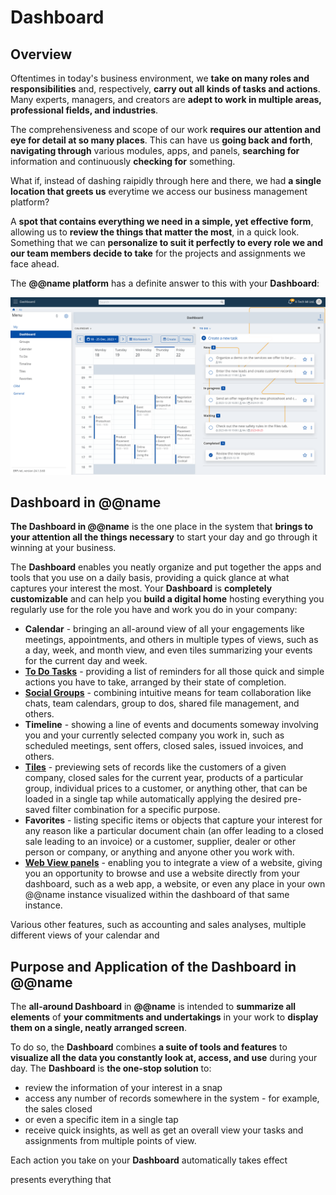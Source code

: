 # Dashboard

## Overview

Oftentimes in today's business environment, we **take on many roles and responsibilities** and, respectively, **carry out all kinds of tasks and actions**. 
Many experts, managers, and creators are **adept to work in multiple areas, professional fields, and industries**.  

The comprehensiveness and scope of our work **requires our attention and eye for detail at so many places**. 
This can have us **going back and forth**, **navigating through** various modules, apps, and panels, **searching for** information and continuously **checking for** something.  

What if, instead of dashing raipidly through here and there, we had **a single location that greets us** everytime we access our business management platform?  

A **spot that contains everything we need in a simple, yet effective form**, allowing us to **review the things that matter the most**, in a quick look. 
Something that we can **personalize to suit it perfectly to every role we and our team members decide to take** for the projects and assignments we face ahead.  

The **@@name platform** has a definite answer to this with your **Dashboard**:  

![Dashboard](ERP-net-dashboard.png)  

## Dashboard in @@name

**The Dashboard in @@name** is the one place in the system that **brings to your attention all the things necessary** to start your day and go through it winning at your business.  

The **Dashboard** enables you neatly organize and put together the apps and tools that you use on a daily basis, providing a quick glance at what captures your interest the most. 
Your **Dashboard** is **completely customizable** and can help you **build a digital home** hosting everything you regularly use for the role you have and work you do in your company:  

* **Calendar** - bringing an all-around view of all your engagements like meetings, appointments, and others in multiple types of views, such as a day, week, and month view, and even tiles summarizing your events for the current day and week. 
* **[To Do Tasks](~/features/my-apps/todo.md)** - providing a list of reminders for all those quick and simple actions you have to take, arranged by their state of completion. 
* **[Social Groups](~/features/my-apps/team-collaboration.md)** - combining intuitive means for team collaboration like chats, team calendars, group to dos, shared file management, and others. 
* **Timeline** - showing a line of events and documents someway involving you and your currently selected company you work in, such as scheduled meetings, sent offers, closed sales, issued invoices, and others. 
* **[Tiles](~/features/my-apps/tiles.md)** - previewing sets of records like the customers of a given company, closed sales for the current year, products of a particular group, individual prices to a customer, or anything other, that can be loaded in a single tap while automatically applying the desired pre-saved filter combination for a specific purpose. 
* **Favorites** - listing specific items or objects that capture your interest for any reason like a particular document chain (an offer leading to a closed sale leading to an invoice) or a customer, supplier, dealer or other person or company, or anything and anyone other you work with. 
* **[Web View panels](~/features/ui-ux-features/web-view.md)** - enabling you to integrate a view of a website, giving you an opportunity to browse and use a website directly from your dashboard, such as a web app, a website, or even any place in your own @@name instance visualized within the dashboard of that same instance.  

Various other features, such as accounting and sales analyses, multiple different views of your calendar and 

## Purpose and Application of the Dashboard in @@name

The **all-around Dashboard** in **@@name** is intended to **summarize all elements** of **your commitments and undertakings** in your work to **display them on a single, neatly arranged screen**.  

To do so, the **Dashboard** combines **a suite of tools and features** to **visualize all the data you constantly look at, access, and use** during your day. 
The **Dashboard** is **the one-stop solution** to:  

* review the information of your interest in a snap 
* access any number of records somewhere in the system - for example, the sales closed
* or even a specific item in a single tap 
*  receive quick insights, as well as get an overall view your tasks and assignments from multiple points of view.  

Each action you take on your **Dashboard** automatically takes effect

presents everything that
